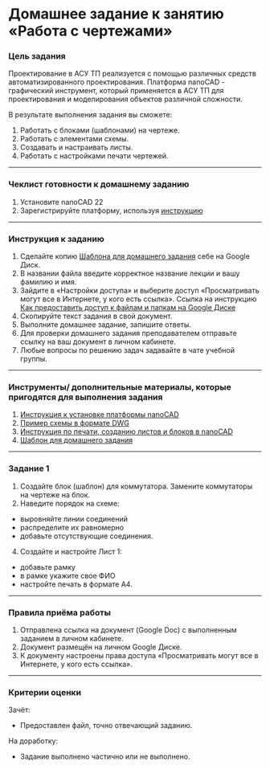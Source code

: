 # Домашнее задание к занятию «Работа с чертежами»

### Цель задания

Проектирование в АСУ ТП реализуется с помощью различных средств автоматизированного проектирования. Платформа nanoCAD - графический инструмент, который применяется в АСУ ТП для проектирования и моделирования объектов различной сложности.

В результате выполнения задания вы сможете:

1. Работать с блоками (шаблонами) на чертеже. 
2. Работать с элементами схемы.
3. Создавать и настраивать листы.
4. Работать с настройками печати чертежей.

------

### Чеклист готовности к домашнему заданию

1. Установите nanoCAD 22
2. Зарегистрируйте платформу, используя [инструкцию](https://u.netology.ru/backend/uploads/lms/content_assets/file/5397/%D0%98%D0%BD%D1%81%D1%82%D1%80%D1%83%D0%BA%D1%86%D0%B8%D1%8F_%D0%BF%D0%BE_%D1%83%D1%81%D1%82%D0%B0%D0%BD%D0%BE%D0%B2%D0%BA%D0%B5_nanoCAD.pptx)

------

### Инструкция к заданию

1. Сделайте копию [Шаблона для домашнего задания](https://u.netology.ru/backend/uploads/lms/content_assets/file/6104/%D0%A8%D0%B0%D0%B1%D0%BB%D0%BE%D0%BD_%D0%B4%D0%BB%D1%8F_%D0%B4%D0%BE%D0%BC%D0%B0%D1%88%D0%BD%D0%B5%D0%B3%D0%BE_%D0%B7%D0%B0%D0%B4%D0%B0%D0%BD%D0%B8%D1%8F__%D0%A0%D0%B0%D0%B1%D0%BE%D1%82%D0%B0_%D1%81_%D1%87%D0%B5%D1%80%D1%82%D0%B5%D0%B6%D0%B0%D0%BC%D0%B8__-_%D0%A4%D0%B0%D0%BC%D0%B8%D0%BB%D0%B8%D1%8F_%D0%98%D0%BC%D1%8F__%D0%A1%D0%94%D0%95%D0%9B%D0%90%D0%99%D0%A2%D0%95_%D0%9A%D0%9E%D0%9F%D0%98%D0%AE_.docx) себе на Google Диск.
1. В названии файла введите корректное название лекции и вашу фамилию и имя.
1. Зайдите в «Настройки доступа» и выберите доступ «Просматривать могут все в Интернете, у кого есть ссылка». Ссылка на инструкцию [Как предоставить доступ к файлам и папкам на Google Диске](https://support.google.com/docs/answer/2494822?hl=ru&co=GENIE.Platform%3DDesktop)
1. Скопируйте текст задания в свой документ.
1. Выполните домашнее задание, запишите ответы.
1. Для проверки домашнего задания преподавателем отправьте ссылку на ваш документ в личном кабинете.
1. Любые вопросы по решению задач задавайте в чате учебной группы.

------

### Инструменты/ дополнительные материалы, которые пригодятся для выполнения задания

1. [Инструкция к установке платформы nanoCAD](https://u.netology.ru/backend/uploads/lms/content_assets/file/5397/%D0%98%D0%BD%D1%81%D1%82%D1%80%D1%83%D0%BA%D1%86%D0%B8%D1%8F_%D0%BF%D0%BE_%D1%83%D1%81%D1%82%D0%B0%D0%BD%D0%BE%D0%B2%D0%BA%D0%B5_nanoCAD.pptx)
2. [Пример схемы в формате DWG](https://u.netology.ru/backend/uploads/lms/content_assets/file/6105/C%D1%85%D0%B5%D0%BC%D0%B0_%D0%94%D0%97_%D0%A0%D0%B0%D0%B1%D0%BE%D1%82%D0%B0_%D1%81_%D1%87%D0%B5%D1%80%D1%82%D0%B5%D0%B6%D0%B0%D0%BC%D0%B8.dwg)
3. [Инструкция по печати, созданию листов и блоков в nanoCAD](https://u.netology.ru/backend/uploads/lms/content_assets/file/6106/%D0%98%D0%BD%D1%81%D1%82%D1%80%D1%83%D0%BA%D1%86%D0%B8%D1%8F__%D0%BF%D0%BE_%D0%BF%D0%B5%D1%87%D0%B0%D1%82%D0%B8__%D1%81%D0%BE%D0%B7%D0%B4%D0%B0%D0%BD%D0%B8%D1%8E_%D0%BB%D0%B8%D1%81%D1%82%D0%BE%D0%B2_%D0%B8_%D0%B1%D0%BB%D0%BE%D0%BA%D0%BE%D0%B2_%D0%B2_nanoCAD.pptx)
4. [Шаблон для домашнего задания](https://u.netology.ru/backend/uploads/lms/content_assets/file/6104/%D0%A8%D0%B0%D0%B1%D0%BB%D0%BE%D0%BD_%D0%B4%D0%BB%D1%8F_%D0%B4%D0%BE%D0%BC%D0%B0%D1%88%D0%BD%D0%B5%D0%B3%D0%BE_%D0%B7%D0%B0%D0%B4%D0%B0%D0%BD%D0%B8%D1%8F__%D0%A0%D0%B0%D0%B1%D0%BE%D1%82%D0%B0_%D1%81_%D1%87%D0%B5%D1%80%D1%82%D0%B5%D0%B6%D0%B0%D0%BC%D0%B8__-_%D0%A4%D0%B0%D0%BC%D0%B8%D0%BB%D0%B8%D1%8F_%D0%98%D0%BC%D1%8F__%D0%A1%D0%94%D0%95%D0%9B%D0%90%D0%99%D0%A2%D0%95_%D0%9A%D0%9E%D0%9F%D0%98%D0%AE_.docx)

------

### Задание 1

1. Создайте блок (шаблон) для коммутатора. Замените коммутаторы на чертеже на блок. 
2. Наведите порядок на схеме: 
- выровняйте линии соединений
- распределите их равномерно
- добавьте отсутствующие соединения.
4. Создайте и настройте Лист 1: 
- добавьте рамку
- в рамке укажите свое ФИО
- настройте печать в формате А4. 

------

### Правила приёма работы

1. Отправлена ссылка на документ (Google Doc) с выполненным заданием в личном кабинете.
2. Документ размещён на личном Google Диске.
3. К документу настроены права доступа «Просматривать могут все в Интернете, у кого есть ссылка».

------

### Критерии оценки

Зачёт:

- Предоставлен файл, точно отвечающий заданию.


На доработку:

- Задание выполнено частично или не выполнено.

